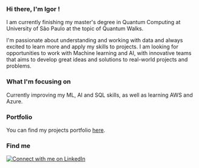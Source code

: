 ### Hi there, I'm Igor !

I am currently finishing my master's degree in Quantum Computing at University of São Paulo at the topic of Quantum Walks. 

I'm passionate about understanding and working with data and always excited to learn more and apply my skills to projects. I am looking for opportunities to work with Machine learning and AI, with innovative teams that aims to develop great ideas and solutions to real-world projects and problems.

### What I'm focusing on

Currently improving my ML, AI and SQL skills, as well as learning AWS and Azure.

### Portfolio
You can find my projects portfolio [here](https://github.com/igorcruz91/igor_portfolio).

### Find me
[![Connect with me on LinkedIn](https://img.shields.io/badge/-Connect%20with%20me%20on%20LinkedIn-blue?style=flat-square&logo=Linkedin&logoColor=white&link=https://www.linkedin.com/in/charles-cheng-4b2020186/)](https://www.linkedin.com/in/igorcruz91/)
